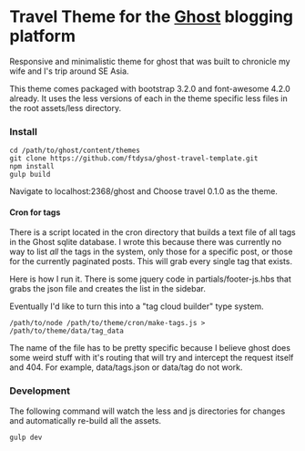 # Travel Theme for the [Ghost](https://ghost.org) blogging platform

Responsive and minimalistic theme for ghost that was built to chronicle my wife and I's trip around SE Asia.

This theme comes packaged with bootstrap 3.2.0 and font-awesome 4.2.0 already. It uses the less versions of each in the theme specific less files in the root assets/less directory.

### Install

```
cd /path/to/ghost/content/themes
git clone https://github.com/ftdysa/ghost-travel-template.git
npm install
gulp build
```  

Navigate to localhost:2368/ghost and Choose travel 0.1.0 as the theme.

#### Cron for tags

There is a script located in the cron directory that builds a text file of all tags in the Ghost sqlite database. I wrote this because there was currently no way to list *all* the tags in the system, only those for a specific post, or those for the currently paginated posts. This will grab every single tag that exists.

Here is how I run it. There is some jquery code in partials/footer-js.hbs that grabs the json file and creates the list in the sidebar.

Eventually I'd like to turn this into a "tag cloud builder" type system.

```
/path/to/node /path/to/theme/cron/make-tags.js > /path/to/theme/data/tag_data
```

The name of the file has to be pretty specific because I believe ghost does some weird stuff with it's routing that will try and intercept the request itself and 404. For example, data/tags.json or data/tag do not work. 

### Development

The following command will watch the less and js directories for changes and automatically re-build all the assets.

```
gulp dev
```

